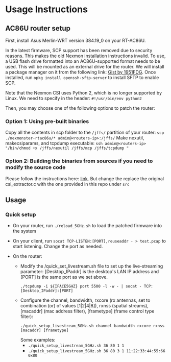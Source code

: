 # Usage Instructions

## AC86U router setup

First, install Asus Merlin-WRT version 384.19_0 on your RT-AC86U.

In the latest firmware, SCP support has been removed due to security reasons. This makes the old Nexmon installation instructions invalid. To use, a USB flash drive formatted into an AC86U-supported format needs to be used. This will be mounted as an external drive for the router. We will install a package manager on it from the following link: [Gist by 1951FDG](https://gist.github.com/1951FDG/3cada1211df8a59a95a8a71db6310299). Once installed, run `opkg install openssh-sftp-server` to install SFTP to enable SCP.

Note that the Nexmon CSI uses Python 2, which is no longer supported by Linux. We need to specify in the header: `#!/usr/bin/env python2`

Then, you may choose one of the following options to patch the router:

### Option 1: Using pre-built binaries
Copy all the contents in scp folder to the `/jffs/` partition of your router: `scp ./nexmonster-rtac86u/* admin@<routers-ip>:/jffs/`
Make nexutil, makecsiparams, and tcpdump executable: `ssh admin@<routers-ip> "/bin/chmod +x /jffs/nexutil /jffs/mcp /jffs/tcpdump "`

### Option 2: Building the binaries from sources if you need to modify the source code
Please follow the instructions here: [link](https://github.com/nexmonster/nexmon_csi/discussions/7). But change the replace the original csi_extractor.c with the one provided in this repo under `src`

## Usage

### Quick setup
- On your router, run ```./reload_5GHz.sh``` to load the patched firmware into the system
- On your client, run ```socat TCP-LISTEN:[PORT],reuseaddr - > test.pcap``` to start listening. Change the port as needed.

- On the router:
  - Modify the /quick_set_livestream.sh file to set up the live-streaming parameter: [Desktop_IPaddr] is the desktop's LAN IP address and [PORT] is the same port as we set above.
    ```
    ./tcpdump -i ${IFACE5GHZ} port 5500 -l -w - | socat - TCP:[Desktop_IPaddr]:[PORT]
    ```
  - Configure the channel, bandwidth, rxcore (rx antennas, set to combination (or) of values [1|2|4|8]), rxnss (spatial streams), [macaddr] (mac address filter), [frametype] (frame control type filter):
    ```
    ./quick_setup_livestream_5GHz.sh channel bandwidth rxcore rxnss [macaddr] [frametype]
    ```
    Some examples:
    - ```./quick_setup_livestream_5GHz.sh 36 80 1 1```
    - ```./quick_setup_livestream_5GHz.sh 36 80 3 1 11:22:33:44:55:66 0x80```
